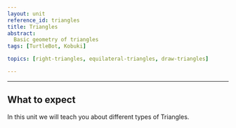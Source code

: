 ```yaml
---
layout: unit
reference_id: triangles
title: Triangles
abstract:
  Basic geometry of triangles
tags: [TurtleBot, Kobuki]

topics: [right-triangles, equilateral-triangles, draw-triangles]

---
```


----

## What to expect

In this unit we will teach you about different types of Triangles. 
